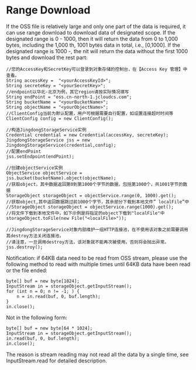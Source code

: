 # Range Download

If the OSS file is relatively large and only one part of the data is required, it can use range download to download data of designated scope. If the designated range is 0 - 1000, then it will return the data from 0 to 1,000 bytes, including the 1,000 th, 1001 bytes data in total, i.e., [0,1000]. If the designated range is 1000 -, the nit will return the data without the first 1000 bytes and download the rest part:
```
//您的AccessKey和SecretKey可以登录到对象存储的控制台，在【Access Key 管理】中查看。  
String accessKey =  "<yourAccessKeyId>";  
String secreteKey = "<yourSecretKey>";       
//endpoint以华北-北京为例，其它region请按实际情况填写  
String endPoint = "oss.cn-north-1.jcloudcs.com";  
String bucketName = "<yourBucketName>";  
String objectName = "<yourObjectName>";    
//ClientConfig当前为默认配置，用户可根据需要自行配置，如设置连接超时时间等  
ClientConfig config = new ClientConfig();  
  
//构造JingdongStorageService实例  
Credential credential = new Credential(accessKey, secreteKey);  
JingdongStorageService jss = new JingdongStorageService(credential,config); 
//配置endPoint  
jss.setEndpoint(endPoint);    
   
//创建objectService实例  
ObjectService objectService = jss.bucket(bucketName).object(objectName);  
//获取object，其中数据返回第0到第1000个字节的数据，包括第1000个，共1001字节的数据  
StorageObject storageObject = objectService.range(0, 1000).get();  
//获取object,其中返回数据跳过前1000个字节，其余部分下载到本地文件” localFile”中  
//StorageObject storageObject = objectService.range(1000).get();  
//将文件下载到本地文件中，如下示例是将指定的object下载到"localFile"中  
storageObject.toFile(new File("<localFile>"));    
 
//JingdongStorageService对象内部维护一组HTTP连接池，在不使用该对象之前需要调用其destroy方法关闭连接池，  
//请注意，一旦调用destroy方法，该对象就不能再次被使用，否则将会抛出异常。  
jss.destroy();
```
Notification: if 64KB data need to be read from OSS stream, please use the following method to read with multiple times until 64KB data have been read or the file ended:
```
byte[] buf = new byte[1024];  
InputStream in = storageObject.getInputStream();  
for (int n = 0; n != -1; ) {  
    n = in.read(buf, 0, buf.length);  
}  
in.close();
```
Not in the following form:
```
byte[] buf = new byte[64 * 1024];  
InputStream in = storageObject.getInputStream();  
in.read(buf, 0, buf.length);  
in.close();
```
The reason is stream reading may not read all the data by a single time, see InputStream.read for detailed description.
